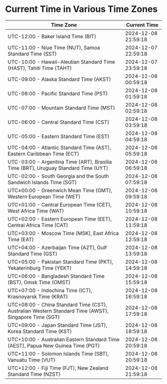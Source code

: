 # Current Time in Various Time Zones

| Time Zone | Current Time |
|-----------|--------------|
| UTC-12:00 - Baker Island Time (BIT) | 2024-12-08 21:59:18 |
| UTC-11:00 - Niue Time (NUT), Samoa Standard Time (SST) | 2024-12-07 22:59:18 |
| UTC-10:00 - Hawaii-Aleutian Standard Time (HAST), Tahiti Time (TAHT) | 2024-12-07 23:59:18 |
| UTC-09:00 - Alaska Standard Time (AKST) | 2024-12-08 00:59:18 |
| UTC-08:00 - Pacific Standard Time (PST) | 2024-12-08 01:59:18 |
| UTC-07:00 - Mountain Standard Time (MST) | 2024-12-08 02:59:18 |
| UTC-06:00 - Central Standard Time (CST) | 2024-12-08 03:59:18 |
| UTC-05:00 - Eastern Standard Time (EST) | 2024-12-08 04:59:18 |
| UTC-04:00 - Atlantic Standard Time (AST), Eastern Caribbean Time (ECT) | 2024-12-08 05:59:18 |
| UTC-03:00 - Argentina Time (ART), Brasília Time (BRT), Uruguay Standard Time (UYT) | 2024-12-08 06:59:18 |
| UTC-02:00 - South Georgia and the South Sandwich Islands Time (SGT) | 2024-12-08 07:59:18 |
| UTC±00:00 - Greenwich Mean Time (GMT), Western European Time (WET) | 2024-12-08 09:59:18 |
| UTC+01:00 - Central European Time (CET), West Africa Time (WAT) | 2024-12-08 10:59:18 |
| UTC+02:00 - Eastern European Time (EET), Central Africa Time (CAT) | 2024-12-08 11:59:18 |
| UTC+03:00 - Moscow Time (MSK), East Africa Time (EAT) | 2024-12-08 12:59:18 |
| UTC+04:00 - Azerbaijan Time (AZT), Gulf Standard Time (GST) | 2024-12-08 13:59:18 |
| UTC+05:00 - Pakistan Standard Time (PKT), Yekaterinburg Time (YEKT) | 2024-12-08 14:59:18 |
| UTC+06:00 - Bangladesh Standard Time (BST), Omsk Time (OMST) | 2024-12-08 15:59:18 |
| UTC+07:00 - Indochina Time (ICT), Krasnoyarsk Time (KRAT) | 2024-12-08 16:59:18 |
| UTC+08:00 - China Standard Time (CST), Australian Western Standard Time (AWST), Singapore Time (SGT) | 2024-12-08 17:59:18 |
| UTC+09:00 - Japan Standard Time (JST), Korea Standard Time (KST) | 2024-12-08 18:59:18 |
| UTC+10:00 - Australian Eastern Standard Time (AEST), Papua New Guinea Time (PGT) | 2024-12-08 20:59:18 |
| UTC+11:00 - Solomon Islands Time (SBT), Vanuatu Time (VUT) | 2024-12-08 20:59:18 |
| UTC+12:00 - Fiji Time (FJT), New Zealand Standard Time (NZST) | 2024-12-08 21:59:18 |
